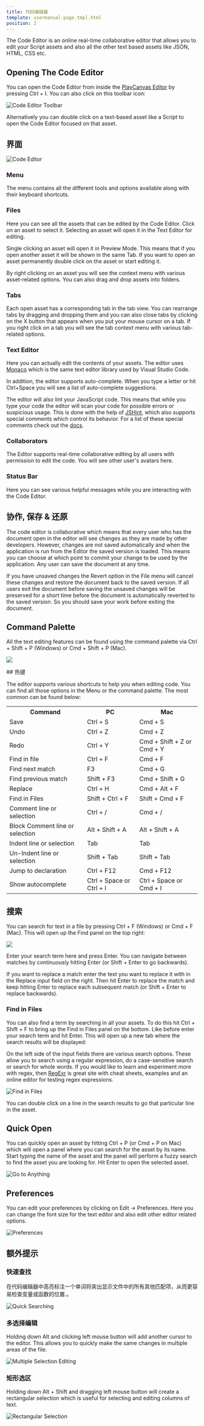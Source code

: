 ```yaml
---
title: 代码编辑器
template: usermanual-page.tmpl.html
position: 2
---
```


The Code Editor is an online real-time collaborative editor that allows you to edit your Script assets and also all the other text based assets like JSON, HTML, CSS etc.

## Opening The Code Editor

You can open the Code Editor from inside the [PlayCanvas Editor][2] by pressing Ctrl + I. You can also click on this toolbar icon:

![Code Editor Toolbar][1]

Alternatively you can double click on a text-based asset like a Script to open the Code Editor focused on that asset.

## 界面

![Code Editor][3]

### Menu

The menu contains all the different tools and options available along with their keyboard shortcuts.

### Files

Here you can see all the assets that can be edited by the Code Editor. Click on an asset to select it. Selecting an asset will open it in the Text Editor for editing.

Single clicking an asset will open it in Preview Mode. This means that if you open another asset it will be shown in the same Tab. If you want to open an asset permanently double click on the asset or start editing it.

By right clicking on an asset you will see the context menu with various asset-related options. You can also drag and drop assets into folders.

### Tabs

Each open asset has a corresponding tab in the tab view. You can rearrange tabs by dragging and dropping them and you can also close tabs by clicking on the X button that appears when you put your mouse cursor on a tab. If you right click on a tab you will see the tab context menu with various tab-related options.

### Text Editor

Here you can actually edit the contents of your assets. The editor uses [Monaco][4] which is the same text editor library used by Visual Studio Code.

In addition, the editor supports auto-complete. When you type a letter or hit Ctrl+Space you will see a list of auto-complete suggestions.

The editor will also lint your JavaScript code. This means that while you type your code the editor will scan your code for possible errors or suspicious usage. This is done with the help of [JSHint][13], which also supports special comments which control its behavior. For a list of these special comments check out the [docs][14].

### Collaborators

The Editor supports real-time collaborative editing by all users with permission to edit the code. You will see other user's avatars here.

### Status Bar

Here you can see various helpful messages while you are interacting with the Code Editor.

## 协作, 保存 & 还原

The code editor is collaborative which means that every user who has the document open in the editor will see changes as they are made by other developers. However, changes are not saved automatically and when the application is run from the Editor the saved version is loaded. This means you can choose at which point to commit your change to be used by the application. Any user can save the document at any time.

If you have unsaved changes the Revert option in the File menu will cancel these changes and restore the document back to the saved version. If all users exit the document before saving the unsaved changes will be preserved for a short time before the document is automatically reverted to the saved version. So you should save your work before exiting the document.

## Command Palette

All the text editing features can be found using the command palette via Ctrl + Shift + P (Windows) or Cmd + Shift + P (Mac).

![][command-palette]

## 热键

The editor supports various shortcuts to help you when editing code. You can find all those options in the Menu or the command palette. The most common can be found below:

<table class="table table-striped table-bordered">
<tr>
    <th>Command</th><th>PC</th><th>Mac</th>
</tr>
<tr>
    <td>Save</td><td>Ctrl + S</td><td>Cmd + S</td>
</tr>
<tr>
    <td>Undo</td><td>Ctrl + Z</td><td>Cmd + Z</td>
</tr>
<tr>
    <td>Redo</td><td>Ctrl + Y</td><td>Cmd + Shift + Z or Cmd + Y</td>
</tr>
<tr>
    <td>Find in file</td><td>Ctrl + F</td><td>Cmd + F</td>
</tr>
<tr>
    <td>Find next match</td><td>F3</td><td>Cmd + G</td>
</tr>
<tr>
    <td>Find previous match</td><td>Shift + F3</td><td>Cmd + Shift + G</td>
</tr>
<tr>
    <td>Replace</td><td>Ctrl + H</td><td>Cmd + Alt + F</td>
</tr>
<tr>
    <td>Find in Files</td><td>Shift + Ctrl + F</td><td>Shift + Cmd + F</td>
</tr>
<tr>
    <td>Comment line or selection</td><td>Ctrl + /</td><td>Cmd + /</td>
</tr>
<tr>
    <td>Block Comment line or selection</td><td>Alt + Shift + A</td><td>Alt + Shift + A</td>
</tr>
<tr>
    <td>Indent line or selection</td><td>Tab</td><td>Tab</td>
</tr>
<tr>
    <td>Un-Indent line or selection</td><td>Shift + Tab</td><td>Shift + Tab</td>
</tr>
<tr>
    <td>Jump to declaration</td><td>Ctrl + F12</td><td>Cmd + F12</td>
</tr>
<tr>
    <td>Show autocomplete</td><td>Ctrl + Space or Ctrl + I</td><td>Ctrl + Space or Cmd + I</td>
</tr>
</table>

## 搜索

You can search for text in a file by pressing Ctrl + F (Windows) or Cmd + F (Mac). This will open up the Find panel on the top right:

![][monaco-find-panel]

Enter your search term here and press Enter. You can navigate between matches by continuously hitting Enter (or Shift + Enter to go backwards).

If you want to replace a match enter the text you want to replace it with in the Replace input field on the right. Then hit Enter to replace the match and keep hitting Enter to replace each subsequent match (or Shift + Enter to replace backwards).

### Find in Files

You can also find a term by searching in all your assets. To do this hit Ctrl + Shift + F to bring up the Find in Files panel on the bottom. Like before enter your search term and hit Enter. This will open up a new tab where the search results will be displayed:

On the left side of the input fields there are various search options. These allow you to search using a regular expression, do a case-sensitive search or search for whole words. If you would like to learn and experiment more with regex, then [RegExr][10] is great site with cheat sheets, examples and an online editor for testing regex expressions.

![Find in Files][6]

You can double click on a line in the search results to go that particular line in the asset.

## Quick Open

You can quickly open an asset by hitting Ctrl + P (or Cmd + P on Mac) which will open a panel where you can search for the asset by its name. Start typing the name of the asset and the panel will perform a fuzzy search to find the asset you are looking for. Hit Enter to open the selected asset.

![Go to Anything][11]

## Preferences

You can edit your preferences by clicking on Edit -> Preferences. Here you can change the font size for the text editor and also edit other editor related options.

![Preferences][12]

## 额外提示

### 快速查找

在代码编辑器中高亮标注一个单词将突出显示文件中的所有其他匹配项，从而更容易检查变量或函数的位置.。

![Quick Searching][7]

### 多选择编辑

Holding down Alt and clicking left mouse button will add another cursor to the editor. This allows you to quickly make the same changes in multiple areas of the file.

![Multiple Selection Editing][8]

### 矩形选区

Holding down Alt + Shift and dragging left mouse button will create a rectangular selection which is useful for selecting and editing columns of text.

![Rectangular Selection][9]

[1]: /images/user-manual/scripting/code-editor-toolbar.png
[2]: /user-manual/designer/
[3]: /images/user-manual/scripting/code-editor.png
[4]: https://github.com/Microsoft/monaco-editor
[6]: /images/user-manual/scripting/find-in-files-results.png
[7]: /images/user-manual/scripting/code-editor-quick-searching.gif
[8]: /images/user-manual/scripting/code-editor-multiple-selection.gif
[9]: /images/user-manual/scripting/code-editor-rectangular-selection.gif
[10]: https://regexr.com/
[11]: /images/user-manual/scripting/go-to-anything.gif
[12]: /images/user-manual/scripting/preferences.png
[13]: https://jshint.com/
[14]: https://jshint.com/docs/
[command-palette]: /images/user-manual/scripting/command-palette.png
[monaco-find-panel]: /images/user-manual/scripting/monaco-find-panel.png

